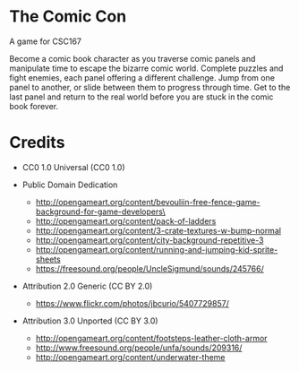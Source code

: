 # The Comic Con

A game for CSC167

Become a comic book character as you traverse comic panels and manipulate time to escape the bizarre comic world. Complete puzzles and fight enemies, each panel offering a different challenge. Jump from one panel to another, or slide between them to progress through time. Get to the last panel and return to the real world before you are stuck in the comic book forever.


# Credits
* CC0 1.0 Universal (CC0 1.0) 
* Public Domain Dedication
  * http://opengameart.org/content/bevouliin-free-fence-game-background-for-game-developers\
  * http://opengameart.org/content/pack-of-ladders
  * http://opengameart.org/content/3-crate-textures-w-bump-normal
  * http://opengameart.org/content/city-background-repetitive-3
  * http://opengameart.org/content/running-and-jumping-kid-sprite-sheets
  * https://freesound.org/people/UncleSigmund/sounds/245766/


* Attribution 2.0 Generic (CC BY 2.0)
  * https://www.flickr.com/photos/jbcurio/5407729857/
* Attribution 3.0 Unported (CC BY 3.0)
  * http://opengameart.org/content/footsteps-leather-cloth-armor
  * http://www.freesound.org/people/unfa/sounds/209316/
  * http://opengameart.org/content/underwater-theme